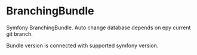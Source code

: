 # BranchingBundle

Symfony BranchingBundle. Auto change database depends on еру current git branch.

Bundle version is connected with supported symfony version.